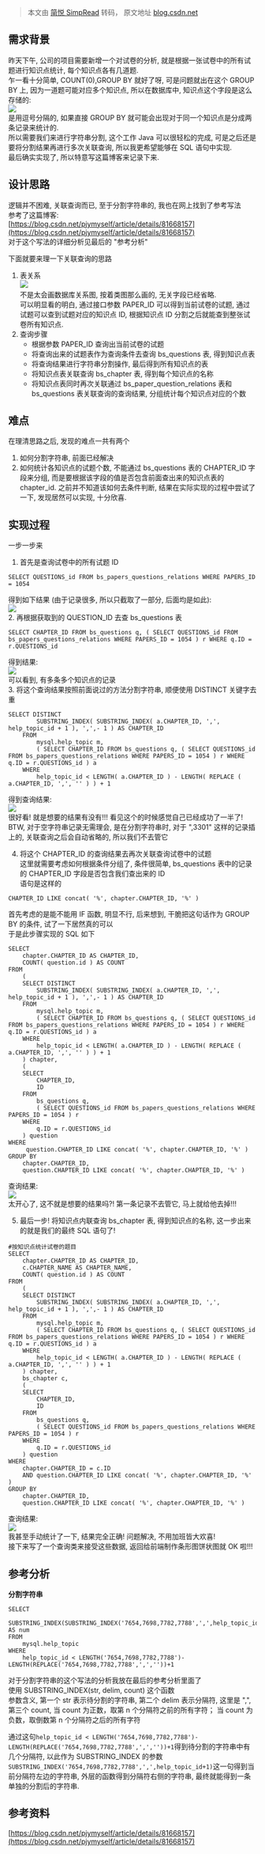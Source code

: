 > 本文由 [简悦 SimpRead](http://ksria.com/simpread/) 转码， 原文地址 [blog.csdn.net](https://blog.csdn.net/u010827544/article/details/88738264)

需求背景
----

昨天下午, 公司的项目需要新增一个对试卷的分析, 就是根据一张试卷中的所有试题进行知识点统计, 每个知识点各有几道题.  
乍一看十分简单, COUNT(0),GROUP BY 就好了呀, 可是问题就出在这个 GROUP BY 上, 因为一道题可能对应多个知识点, 所以在数据库中, 知识点这个字段是这么存储的:  
![](https://img-blog.csdnimg.cn/20190322105320467.png)  
是用逗号分隔的, 如果直接 GROUP BY 就可能会出现对于同一个知识点是分成两条记录来统计的.  
所以需要我们来进行字符串分割, 这个工作 Java 可以很轻松的完成, 可是之后还是要将分割结果再进行多次关联查询, 所以我更希望能够在 SQL 语句中实现.  
最后确实实现了, 所以特意写这篇博客来记录下来.

设计思路
----

逻辑并不困难, 关联查询而已, 至于分割字符串的, 我也在网上找到了参考写法  
参考了这篇博客:  
[https://blog.csdn.net/pjymyself/article/details/81668157](https://blog.csdn.net/pjymyself/article/details/81668157)  
对于这个写法的详细分析见最后的 "参考分析"

下面就要来理一下关联查询的思路

1.  表关系  
    ![](https://img-blog.csdnimg.cn/20190322113921841.png?x-oss-process=image/watermark,type_ZmFuZ3poZW5naGVpdGk,shadow_10,text_aHR0cHM6Ly9ibG9nLmNzZG4ubmV0L3UwMTA4Mjc1NDQ=,size_16,color_FFFFFF,t_70)  
    不是太会画数据库关系图, 按着类图那么画的, 无关字段已经省略.  
    可以明显看的明白, 通过接口参数 PAPER_ID 可以得到当前试卷的试题, 通过试题可以查到试题对应的知识点 ID, 根据知识点 ID 分割之后就能查到整张试卷所有知识点.
2.  查询步骤
    *   根据参数 PAPER_ID 查询出当前试卷的试题
    *   将查询出来的试题表作为查询条件去查询 bs_questions 表, 得到知识点表
    *   将查询结果进行字符串分割操作, 最后得到所有知识点的表
    *   将知识点表关联查询 bs_chapter 表, 得到每个知识点的名称
    *   将知识点表同时再次关联通过 bs_paper_question_relations 表和 bs_questions 表关联查询的查询结果, 分组统计每个知识点对应的个数

难点
--

在理清思路之后, 发现的难点一共有两个

1.  如何分割字符串, 前面已经解决
2.  如何统计各知识点的试题个数, 不能通过 bs_questions 表的 CHAPTER_ID 字段来分组, 而是要根据该字段的值是否包含前面查出来的知识点表的 chapter_id. 之前并不知道该如何去条件判断, 结果在实际实现的过程中尝试了一下, 发现居然可以实现, 十分欣喜.

实现过程
----

一步一步来

1.  首先是查询试卷中的所有试题 ID

```
SELECT QUESTIONS_id FROM bs_papers_questions_relations WHERE PAPERS_ID = 1054
```

得到如下结果 (由于记录很多, 所以只截取了一部分, 后面均是如此):  
![](https://img-blog.csdnimg.cn/20190322115100161.png)  
2. 再根据获取到的 QUESTION_ID 去查 bs_questions 表

```
SELECT CHAPTER_ID FROM bs_questions q, ( SELECT QUESTIONS_id FROM bs_papers_questions_relations WHERE PAPERS_ID = 1054 ) r WHERE q.ID = r.QUESTIONS_id
```

得到结果:  
![](https://img-blog.csdnimg.cn/2019032211520793.png)  
可以看到, 有多条多个知识点的记录  
3. 将这个查询结果按照前面说过的方法分割字符串, 顺便使用 DISTINCT 关键字去重

```
SELECT DISTINCT
		SUBSTRING_INDEX( SUBSTRING_INDEX( a.CHAPTER_ID, ',', help_topic_id + 1 ), ',',- 1 ) AS CHAPTER_ID 
	FROM
		mysql.help_topic m,
		( SELECT CHAPTER_ID FROM bs_questions q, ( SELECT QUESTIONS_id FROM bs_papers_questions_relations WHERE PAPERS_ID = 1054 ) r WHERE q.ID = r.QUESTIONS_id ) a 
	WHERE
		help_topic_id < LENGTH( a.CHAPTER_ID ) - LENGTH( REPLACE ( a.CHAPTER_ID, ',', '' ) ) + 1
```

得到查询结果:  
![](https://img-blog.csdnimg.cn/20190322115334346.png)  
很好看! 就是想要的结果有没有!!! 看见这个的时候感觉自己已经成功了一半了!  
BTW, 对于空字符串记录无需理会, 是在分割字符串时, 对于 ",3301" 这样的记录插上的, 关联查询之后会自动省略的, 所以我们不去管它

4.  将这个 CHAPTER_ID 的查询结果去再次关联查询试卷中的试题  
    这里就需要考虑如何根据条件分组了, 条件很简单, bs_questions 表中的记录的 CHAPTER_ID 字段是否包含我们查出来的 ID  
    语句是这样的

```
CHAPTER_ID LIKE concat( '%', chapter.CHAPTER_ID, '%' )
```

首先考虑的是能不能用 IF 函数, 明显不行, 后来想到, 干脆把这句话作为 GROUP BY 的条件, 试了一下居然真的可以  
于是此步骤实现的 SQL 如下

```
SELECT
	chapter.CHAPTER_ID AS CHAPTER_ID,
	COUNT( question.id ) AS COUNT 
FROM
	(
	SELECT DISTINCT
		SUBSTRING_INDEX( SUBSTRING_INDEX( a.CHAPTER_ID, ',', help_topic_id + 1 ), ',',- 1 ) AS CHAPTER_ID 
	FROM
		mysql.help_topic m,
		( SELECT CHAPTER_ID FROM bs_questions q, ( SELECT QUESTIONS_id FROM bs_papers_questions_relations WHERE PAPERS_ID = 1054 ) r WHERE q.ID = r.QUESTIONS_id ) a 
	WHERE
		help_topic_id < LENGTH( a.CHAPTER_ID ) - LENGTH( REPLACE ( a.CHAPTER_ID, ',', '' ) ) + 1 
	) chapter,
	(
	SELECT
		CHAPTER_ID,
		ID 
	FROM
		bs_questions q,
		( SELECT QUESTIONS_id FROM bs_papers_questions_relations WHERE PAPERS_ID = 1054 ) r 
	WHERE
		q.ID = r.QUESTIONS_id 
	) question 
WHERE
	 question.CHAPTER_ID LIKE concat( '%', chapter.CHAPTER_ID, '%' ) 
GROUP BY
	chapter.CHAPTER_ID,
	question.CHAPTER_ID LIKE concat( '%', chapter.CHAPTER_ID, '%' )
```

查询结果:  
![](https://img-blog.csdnimg.cn/20190322120051581.png)  
太开心了, 这不就是想要的结果吗?! 第一条记录不去管它, 马上就给他去掉!!!

5.  最后一步! 将知识点内联查询 bs_chapter 表, 得到知识点的名称, 这一步出来的就是我们的最终 SQL 语句了!

```
#按知识点统计试卷的题目
SELECT
	chapter.CHAPTER_ID AS CHAPTER_ID,
	c.CHAPTER_NAME AS CHAPTER_NAME,
	COUNT( question.id ) AS COUNT 
FROM
	(
	SELECT DISTINCT
		SUBSTRING_INDEX( SUBSTRING_INDEX( a.CHAPTER_ID, ',', help_topic_id + 1 ), ',',- 1 ) AS CHAPTER_ID 
	FROM
		mysql.help_topic m,
		( SELECT CHAPTER_ID FROM bs_questions q, ( SELECT QUESTIONS_id FROM bs_papers_questions_relations WHERE PAPERS_ID = 1054 ) r WHERE q.ID = r.QUESTIONS_id ) a 
	WHERE
		help_topic_id < LENGTH( a.CHAPTER_ID ) - LENGTH( REPLACE ( a.CHAPTER_ID, ',', '' ) ) + 1 
	) chapter,
	bs_chapter c,
	(
	SELECT
		CHAPTER_ID,
		ID 
	FROM
		bs_questions q,
		( SELECT QUESTIONS_id FROM bs_papers_questions_relations WHERE PAPERS_ID = 1054 ) r 
	WHERE
		q.ID = r.QUESTIONS_id 
	) question 
WHERE
	chapter.CHAPTER_ID = c.ID 
	AND question.CHAPTER_ID LIKE concat( '%', chapter.CHAPTER_ID, '%' ) 
GROUP BY
	chapter.CHAPTER_ID,
	question.CHAPTER_ID LIKE concat( '%', chapter.CHAPTER_ID, '%' )
```

查询结果:  
![](https://img-blog.csdnimg.cn/20190322120303361.png?x-oss-process=image/watermark,type_ZmFuZ3poZW5naGVpdGk,shadow_10,text_aHR0cHM6Ly9ibG9nLmNzZG4ubmV0L3UwMTA4Mjc1NDQ=,size_16,color_FFFFFF,t_70)  
我甚至手动统计了一下, 结果完全正确! 问题解决, 不用加班皆大欢喜!  
接下来写了一个查询类来接受这些数据, 返回给前端制作条形图饼状图就 OK 啦!!!

参考分析
----

**分割字符串**

```
SELECT 
    SUBSTRING_INDEX(SUBSTRING_INDEX('7654,7698,7782,7788',',',help_topic_id+1),',',-1) AS num 
FROM 
    mysql.help_topic 
WHERE 
    help_topic_id < LENGTH('7654,7698,7782,7788')-LENGTH(REPLACE('7654,7698,7782,7788',',',''))+1
```

对于分割字符串的这个写法的分析我放在最后的参考分析里面了  
使用 SUBSTRING_INDEX(str, delim, count) 这个函数  
参数含义, 第一个 str 表示待分割的字符串, 第二个 delim 表示分隔符, 这里是 ",", 第三个 count, 当 count 为正数，取第 n 个分隔符之前的所有字符； 当 count 为负数，取倒数第 n 个分隔符之后的所有字符

通过这句`help_topic_id < LENGTH('7654,7698,7782,7788')-LENGTH(REPLACE('7654,7698,7782,7788',',',''))+1`得到待分割的字符串中有几个分隔符, 以此作为 SUBSTRING_INDEX 的参数`SUBSTRING_INDEX('7654,7698,7782,7788',',',help_topic_id+1)`这一句得到当前分隔符左边的字符串, 外层的函数得到分隔符右侧的字符串, 最终就能得到一条单独的分割后的字符串.

参考资料
----

[https://blog.csdn.net/pjymyself/article/details/81668157](https://blog.csdn.net/pjymyself/article/details/81668157)